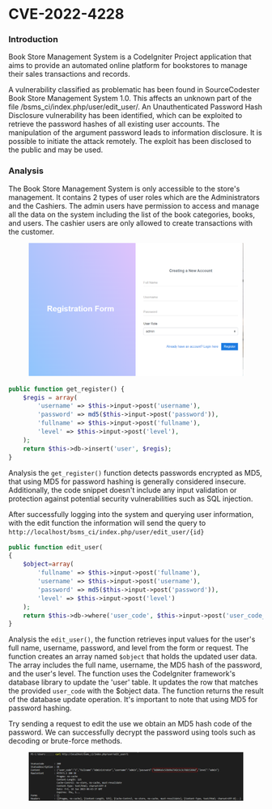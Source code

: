 # CVE-2022-4228

### Introduction

Book Store Management System is a CodeIgniter Project application that aims to provide an automated online platform for bookstores to manage their sales transactions and records.

A vulnerability classified as problematic has been found in SourceCodester Book Store Management System 1.0. This affects an unknown part of the file /bsms\_ci/index.php/user/edit\_user/. An Unauthenticated Password Hash Disclosure vulnerability has been identified, which can be exploited to retrieve the password hashes of all existing user accounts. The manipulation of the argument password leads to information disclosure. It is possible to initiate the attack remotely. The exploit has been disclosed to the public and may be used.

### Analysis

The Book Store Management System is only accessible to the store's management. It contains 2 types of user roles which are the Administrators and the Cashiers. The admin users have permission to access and manage all the data on the system including the list of the book categories, books, and users. The cashier users are only allowed to create transactions with the customer.

<figure><img src="../.gitbook/assets/image (6) (1).png" alt=""><figcaption></figcaption></figure>

```php
public function get_register() {
    $regis = array( 
        'username' => $this->input->post('username'), 
        'password' => md5($this->input->post('password')), 
        'fullname' => $this->input->post('fullname'),
        'level' => $this->input->post('level'), 
    );
    return $this->db->insert('user', $regis);
}
```

Analysis the `get_register()` function detects passwords encrypted as MD5, that using MD5 for password hashing is generally considered insecure. Additionally, the code snippet doesn't include any input validation or protection against potential security vulnerabilities such as SQL injection.

After successfully logging into the system and querying user information, with the edit function the information will send the query to `http://localhost/bsms_ci/index.php/user/edit_user/{id}`

```php
public function edit_user(
{ 
    $object=array(
        'fullname' => $this->input->post('fullname'),
        'username' => $this->input->post('username'),
        'password' => md5($this->input->post('password')),
        'level' => $this->input->post('level')
    );
    return $this->db->where('user_code', $this->input->post('user_code_lama'))->update('user',$object);
}
```

Analysis the `edit_user()`, the function retrieves input values for the user's full name, username, password, and level from the form or request. The function creates an array named `$object` that holds the updated user data. The array includes the full name, username, the MD5 hash of the password, and the user's level. The function uses the CodeIgniter framework's database library to update the 'user' table. It updates the row that matches the provided `user_code` with the $object data. The function returns the result of the database update operation. It's important to note that using MD5 for password hashing.

Try sending a request to edit the use we obtain an MD5 hash code of the password. We can successfully decrypt the password using tools such as decoding or brute-force methods.

<figure><img src="../.gitbook/assets/image (2) (1) (1).png" alt=""><figcaption></figcaption></figure>
